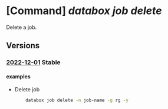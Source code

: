 # [Command] _databox job delete_

Delete a job.

## Versions

### [2022-12-01](/Resources/mgmt-plane/L3N1YnNjcmlwdGlvbnMve30vcmVzb3VyY2Vncm91cHMve30vcHJvdmlkZXJzL21pY3Jvc29mdC5kYXRhYm94L2pvYnMve30=/2022-12-01.xml) **Stable**

<!-- mgmt-plane /subscriptions/{}/resourcegroups/{}/providers/microsoft.databox/jobs/{} 2022-12-01 -->

#### examples

- Delete job
    ```bash
        databox job delete -n job-name -g rg -y
    ```
